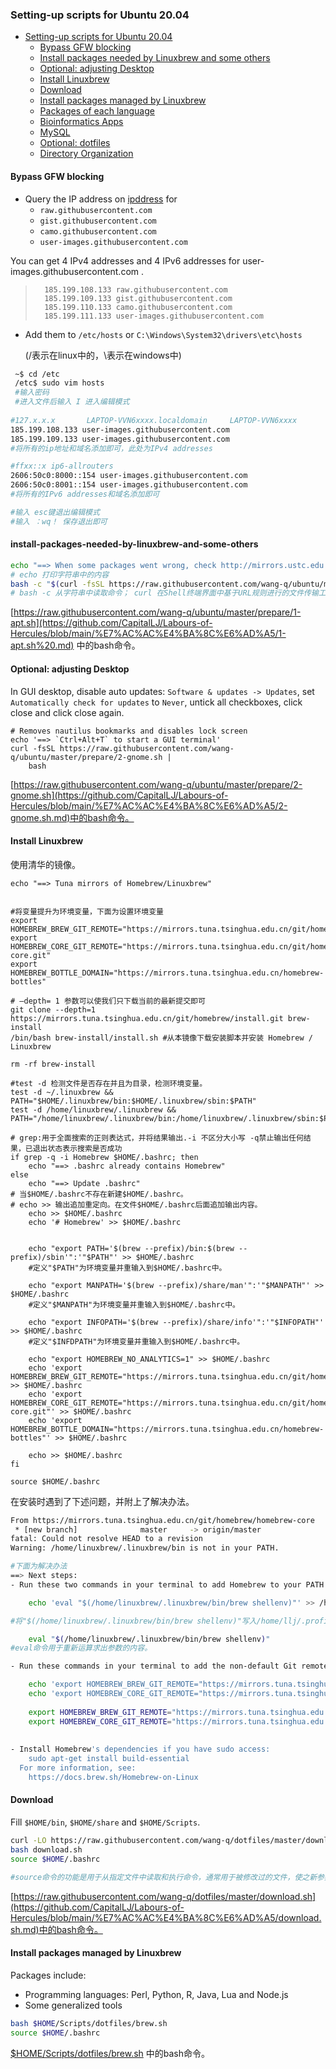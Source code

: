 ### Setting-up scripts for Ubuntu 20.04

- [Setting-up scripts for Ubuntu 20.04](#setting-up-scripts-for-ubuntu-2004)
    - [Bypass GFW blocking](#bypass-gfw-blocking)
    - [Install packages needed by Linuxbrew and some others](#install-packages-needed-by-linuxbrew-and-some-others)
    - [Optional: adjusting Desktop](#optional-adjusting-desktop)
    - [Install Linuxbrew](#install-linuxbrew)
    - [Download](#download)
    - [Install packages managed by Linuxbrew](#install-packages-managed-by-linuxbrew)
    - [Packages of each language](#packages-of-each-language)
    - [Bioinformatics Apps](#bioinformatics-apps)
    - [MySQL](#mysql)
    - [Optional: dotfiles](#optional-dotfiles)
    - [Directory Organization](#directory-organization)

#### Bypass GFW blocking

- Query the IP address on [ipddress](https://www.ipaddress.com/) for
  - `raw.githubusercontent.com`
  - `gist.githubusercontent.com`
  - `camo.githubusercontent.com`
  - `user-images.githubusercontent.com`

  

You can get 4 IPv4 addresses and 4 IPv6 addresses for user-images.githubusercontent.com .

> 		185.199.108.133	raw.githubusercontent.com
> 		185.199.109.133	gist.githubusercontent.com
> 		185.199.110.133	camo.githubusercontent.com
> 		185.199.111.133	user-images.githubusercontent.com
> 

- Add them to `/etc/hosts` or `C:\Windows\System32\drivers\etc\hosts`

	(/表示在linux中的，\表示在windows中)

```bash
 ~$ cd /etc
 /etc$ sudo vim hosts
 #输入密码
 #进入文件后输入 I 进入编辑模式
 
#127.x.x.x       LAPTOP-VVN6xxxx.localdomain     LAPTOP-VVN6xxxx
185.199.108.133	user-images.githubusercontent.com
185.199.109.133 user-images.githubusercontent.com
#将所有的ip地址和域名添加即可，此处为IPv4 addresses

#ffxx::x ip6-allrouters
2606:50c0:8000::154	user-images.githubusercontent.com
2606:50c0:8001::154	user-images.githubusercontent.com
#将所有的IPv6 addresses和域名添加即可

#输入 esc键退出编辑模式
#输入 ：wq！ 保存退出即可

```

#### install-packages-needed-by-linuxbrew-and-some-others

```bash
echo "==> When some packages went wrong, check http://mirrors.ustc.edu.cn/ubuntu/ for updating status."
# echo 打印字符串中的内容
bash -c "$(curl -fsSL https://raw.githubusercontent.com/wang-q/ubuntu/master/prepare/1-apt.sh)"
# bash -c 从字符串中读取命令； curl 在Shell终端界面中基于URL规则进行的文件传输工作 -f:Fail silently (no output at all) on HTTP errors -s:Silent mode -S:Show error even when -s is used -L: --Locatio Follow redirects.
```



[https://raw.githubusercontent.com/wang-q/ubuntu/master/prepare/1-apt.sh](https://github.com/CapitalLJ/Labours-of-Hercules/blob/main/%E7%AC%AC%E4%BA%8C%E6%AD%A5/1-apt.sh%20.md) 中的bash命令。

#### Optional: adjusting Desktop

In GUI desktop, disable auto updates: `Software & updates -> Updates`, set `Automatically check for updates` to `Never`, untick all checkboxes, click close and click close again.

```shell
# Removes nautilus bookmarks and disables lock screen
echo '==> `Ctrl+Alt+T` to start a GUI terminal'
curl -fsSL https://raw.githubusercontent.com/wang-q/ubuntu/master/prepare/2-gnome.sh |
    bash
```

[https://raw.githubusercontent.com/wang-q/ubuntu/master/prepare/2-gnome.sh](https://github.com/CapitalLJ/Labours-of-Hercules/blob/main/%E7%AC%AC%E4%BA%8C%E6%AD%A5/2-gnome.sh.md)中的bash命令。



#### Install Linuxbrew

使用清华的镜像。

```shell Script
echo "==> Tuna mirrors of Homebrew/Linuxbrew"


#将变量提升为环境变量，下面为设置环境变量
export HOMEBREW_BREW_GIT_REMOTE="https://mirrors.tuna.tsinghua.edu.cn/git/homebrew/brew.git"
export HOMEBREW_CORE_GIT_REMOTE="https://mirrors.tuna.tsinghua.edu.cn/git/homebrew/homebrew-core.git"
export HOMEBREW_BOTTLE_DOMAIN="https://mirrors.tuna.tsinghua.edu.cn/homebrew-bottles"

# –depth= 1 参数可以使我们只下载当前的最新提交即可
git clone --depth=1 https://mirrors.tuna.tsinghua.edu.cn/git/homebrew/install.git brew-install
/bin/bash brew-install/install.sh #从本镜像下载安装脚本并安装 Homebrew / Linuxbrew

rm -rf brew-install

#test -d 检测文件是否存在并且为目录，检测环境变量。
test -d ~/.linuxbrew && PATH="$HOME/.linuxbrew/bin:$HOME/.linuxbrew/sbin:$PATH"
test -d /home/linuxbrew/.linuxbrew && PATH="/home/linuxbrew/.linuxbrew/bin:/home/linuxbrew/.linuxbrew/sbin:$PATH"

# grep:用于全面搜索的正则表达式，并将结果输出.-i 不区分大小写 -q禁止输出任何结果，已退出状态表示搜索是否成功
if grep -q -i Homebrew $HOME/.bashrc; then
    echo "==> .bashrc already contains Homebrew"
else
    echo "==> Update .bashrc"
# 当$HOME/.bashrc不存在新建$HOME/.bashrc。
# echo >> 输出追加重定向。在文件$HOME/.bashrc后面追加输出内容。
    echo >> $HOME/.bashrc
    echo '# Homebrew' >> $HOME/.bashrc
    
    
    echo "export PATH='$(brew --prefix)/bin:$(brew --prefix)/sbin'":'"$PATH"' >> $HOME/.bashrc
    #定义"$PATH"为环境变量并重输入到$HOME/.bashrc中。
    
    echo "export MANPATH='$(brew --prefix)/share/man'":'"$MANPATH"' >> $HOME/.bashrc
    #定义"$MANPATH"为环境变量并重输入到$HOME/.bashrc中。
    
    echo "export INFOPATH='$(brew --prefix)/share/info'":'"$INFOPATH"' >> $HOME/.bashrc
    #定义"$INFDPATH"为环境变量并重输入到$HOME/.bashrc中。
    
    echo "export HOMEBREW_NO_ANALYTICS=1" >> $HOME/.bashrc
    echo 'export HOMEBREW_BREW_GIT_REMOTE="https://mirrors.tuna.tsinghua.edu.cn/git/homebrew/brew.git"' >> $HOME/.bashrc
    echo 'export HOMEBREW_CORE_GIT_REMOTE="https://mirrors.tuna.tsinghua.edu.cn/git/homebrew/homebrew-core.git"' >> $HOME/.bashrc
    echo 'export HOMEBREW_BOTTLE_DOMAIN="https://mirrors.tuna.tsinghua.edu.cn/homebrew-bottles"' >> $HOME/.bashrc
    
    echo >> $HOME/.bashrc
fi

source $HOME/.bashrc
```

在安装时遇到了下述问题，并附上了解决办法。

```bash
From https://mirrors.tuna.tsinghua.edu.cn/git/homebrew/homebrew-core
 * [new branch]              master     -> origin/master
fatal: Could not resolve HEAD to a revision
Warning: /home/linuxbrew/.linuxbrew/bin is not in your PATH.

#下面为解决办法
==> Next steps:
- Run these two commands in your terminal to add Homebrew to your PATH:

    echo 'eval "$(/home/linuxbrew/.linuxbrew/bin/brew shellenv)"' >> /home/llj/.profile   

#将"$(/home/linuxbrew/.linuxbrew/bin/brew shellenv)"写入/home/llj/.profile 文件中

    eval "$(/home/linuxbrew/.linuxbrew/bin/brew shellenv)"
#eval命令用于重新运算求出参数的内容。

- Run these commands in your terminal to add the non-default Git remotes for Homebrew/brew and Homebrew/homebrew-core:

    echo 'export HOMEBREW_BREW_GIT_REMOTE="https://mirrors.tuna.tsinghua.edu.cn/git/homebrew/brew.git"' >> /home/llj/.profile
    echo 'export HOMEBREW_CORE_GIT_REMOTE="https://mirrors.tuna.tsinghua.edu.cn/git/homebrew/homebrew-core.git"' >> /home/llj/.profile
    
    export HOMEBREW_BREW_GIT_REMOTE="https://mirrors.tuna.tsinghua.edu.cn/git/homebrew/brew.git"
    export HOMEBREW_CORE_GIT_REMOTE="https://mirrors.tuna.tsinghua.edu.cn/git/homebrew/homebrew-core.git"
    
    
- Install Homebrew's dependencies if you have sudo access:
    sudo apt-get install build-essential
  For more information, see:
    https://docs.brew.sh/Homebrew-on-Linux

```

#### Download

Fill `$HOME/bin`, `$HOME/share` and `$HOME/Scripts`.

```bash
curl -LO https://raw.githubusercontent.com/wang-q/dotfiles/master/download.sh
bash download.sh
source $HOME/.bashrc 

#source命令的功能是用于从指定文件中读取和执行命令，通常用于被修改过的文件，使之新参数能够立即生效，而不必重启整台服务器。
```

[https://raw.githubusercontent.com/wang-q/dotfiles/master/download.sh](https://github.com/CapitalLJ/Labours-of-Hercules/blob/main/%E7%AC%AC%E4%BA%8C%E6%AD%A5/download.sh.md)中的bash命令。



#### Install packages managed by Linuxbrew

Packages include:

- Programming languages: Perl, Python, R, Java, Lua and Node.js
- Some generalized tools

```bash
bash $HOME/Scripts/dotfiles/brew.sh
source $HOME/.bashrc
```

[$HOME/Scripts/dotfiles/brew.sh]() 中的bash命令。

